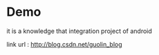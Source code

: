 # Demo
it is a knowledge that integration project  of android


link url : http://blog.csdn.net/guolin_blog
